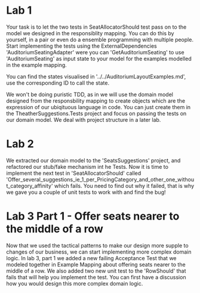 # Lab 1

Your task is to let the two tests in SeatAllocatorShould test pass on to the model we designed in the responsiblity mapping. You can do this by yourself, in a pair or even do a ensemble programming with multiple people.
Start implementing the tests using the ExternalDependencies 'AuditoriumSeatingAdapter' were you can 'GetAuditoriumSeating' to use 'AuditoriumSeating' as input state to your model for the examples modelled in the example mapping.

You can find the states visualised in '../../AuditoriumLayoutExamples.md', use the corresponding ID to call the state.

We won't be doing puristic TDD, as in we will use the domain model designed from the responsbility mapping to create objects which are the expression of our ubiqituous language in code. You can just create them in the TheatherSuggestions.Tests project and focus on passing the tests on our domain model. We deal with project structure in a later lab.

# Lab 2

We extracted our domain model to the 'SeatsSuggestions' project, and refactored our stub/fake mechanism int he Tests. Now it is time to implement the next test in 'SeatAllocatorShould' called 'Offer_several_suggestions_ie_1_per_PricingCategory_and_other_one_without_category_affinity' which fails. You need to find out why it failed, that is why we gave you a couple of unit tests to work with and find the bug!

# Lab 3 Part 1 - Offer seats nearer to the middle of a row

Now that we used the tactical patterns to make our design more supple to changes of our business, we can start implementing more complex domain logic.
In lab 3, part 1 we added a new failing Acceptance Test that we modeled together in Example Mapping about offering seats nearer to the middle of a row.
We also added two new unit test to the 'RowShould' that fails that will help you implement the test. You can first have a discussion how you would design this more complex domain logic.